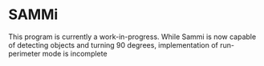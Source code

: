 # SAMMi

This program is currently a work-in-progress. While Sammi is now capable of detecting objects and turning 90 degrees, implementation of run-perimeter mode is incomplete
